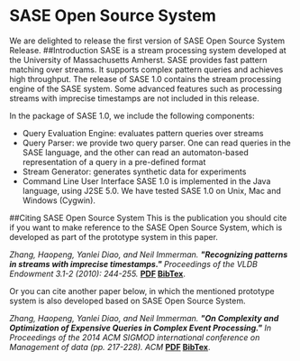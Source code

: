 SASE Open Source System
====

We are delighted to release the first version of SASE Open Source System Release.
##Introduction
SASE is a stream processing system developed at the University of Massachusetts Amherst. SASE provides fast pattern matching over streams. It supports complex pattern queries and achieves high throughput. The release of SASE 1.0 contains the stream processing engine of the SASE system. Some advanced features such as processing streams with imprecise timestamps are not included in this release.

In the package of SASE 1.0, we include the following components:

  * Query Evaluation Engine: evaluates pattern queries over streams
  * Query Parser: we provide two query parser. One can read queries in the SASE language, and the other can read an automaton-based representation of a query in a pre-defined format
  * Stream Generator: generates synthetic data for experiments
  * Command Line User Interface
SASE 1.0 is implemented in the Java language, using J2SE 5.0. We have tested SASE 1.0 on Unix, Mac and Windows (Cygwin).

##Citing SASE Open Source System
This is the publication you should cite if you want to make reference to the SASE Open Source System, which is developed as part of the prototype system in this paper.

_Zhang, Haopeng, Yanlei Diao, and Neil Immerman. **"Recognizing patterns in streams with imprecise timestamps."** Proceedings of the VLDB Endowment 3.1-2 (2010): 244-255._ **[PDF](http://www.vldb2010.org/proceedings/files/papers/R21.pdf)  [BibTex](http://avid.cs.umass.edu/sase/uploads/img/sase2010.bib)**.

Or you can cite another paper below, in which the mentioned prototype system is also developed based on SASE Open Source System.

_Zhang, Haopeng, Yanlei Diao, and Neil Immerman. **"On Complexity and Optimization of Expensive Queries in Complex Event Processing."** In Proceedings of the 2014 ACM SIGMOD international conference on Management of data (pp. 217-228). ACM_ **[PDF](http://delivery.acm.org/10.1145/2600000/2593671/p217-zhang.pdf )  [BibTex](http://avid.cs.umass.edu/sase/uploads/img/sase2014.bib )**.
